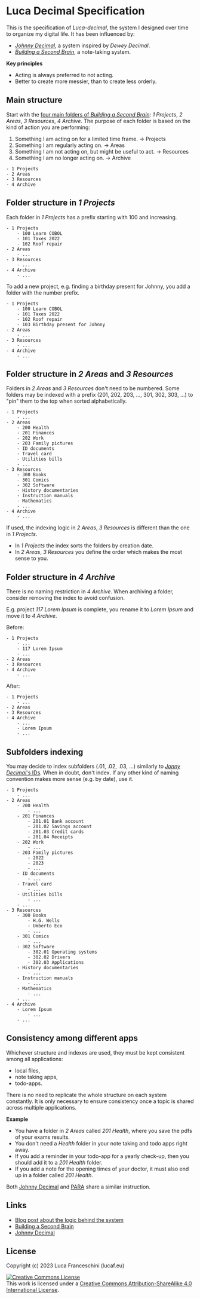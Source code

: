 # Luca Decimal Specification

This is the specification of *Luca-decimal*, the system I designed over time to organize my digital life.
It has been influenced by:
- [*Johnny Decimal*](https://johnnydecimal.com/), a system inspired by *Dewey Decimal*.
- [*Building a Second Brain*](https://www.buildingasecondbrain.com/), a note-taking system.

**Key principles**

- Acting is always preferred to not acting.
- Better to create more messier, than to create less orderly.

## Main structure

Start with the [four main folders of *Building a Second Brain*](https://fortelabs.com/blog/para/): *1 Projects*, *2 Areas*, *3 Resources*, *4 Archive*.
The purpose of each folder is based on the kind of action you are performing:

1. Something I am acting on for a limited time frame. → Projects
2. Something I am regularly acting on. → Areas
3. Something I am not acting on, but might be useful to act. → Resources
4. Something I am no longer acting on. → Archive

```
- 1 Projects
- 2 Areas
- 3 Resources
- 4 Archive
```

## Folder structure in *1 Projects*

Each folder in *1 Projects* has a prefix starting with 100 and increasing.

```
- 1 Projects
    - 100 Learn COBOL
    - 101 Taxes 2022
    - 102 Roof repair
- 2 Areas
    - ...
- 3 Resources
    - ...
- 4 Archive
    - ...
```

To add a new project, e.g. finding a birthday present for Johnny, you add a folder with the number prefix.
```
- 1 Projects
    - 100 Learn COBOL
    - 101 Taxes 2022
    - 102 Roof repair
    - 103 Birthday present for Johnny
- 2 Areas
    - ...
- 3 Resources
    - ...
- 4 Archive
    - ...
```

## Folder structure in *2 Areas* and *3 Resources*

Folders in *2 Areas* and *3 Resources* don't need to be numbered.
Some folders may be indexed with a prefix (201, 202, 203, ..., 301, 302, 303, ...) to "pin" them to the top when sorted alphabetically.
```
- 1 Projects
    - ...
- 2 Areas
    - 200 Health
    - 201 Finances
    - 202 Work
    - 203 Family pictures
    - ID documents
    - Travel card
    - Utilities bills
    - ...
- 3 Resources
    - 300 Books
    - 301 Comics
    - 302 Software
    - History documentaries
    - Instruction manuals
    - Mathematics
    - ...
- 4 Archive
    - ...
```

If used, the indexing logic in *2 Areas*, *3 Resources* is different than the one in *1 Projects*.
- In *1 Projects* the index sorts the folders by creation date.
- In *2 Areas*, *3 Resources* you define the order which makes the most sense to you.

## Folder structure in *4 Archive*

There is no naming restriction in *4 Archive*.
When archiving a folder, consider removing the index to avoid confusion.

E.g. project *117 Lorem Ipsum* is complete, you rename it to *Lorem Ipsum* and move it  to *4 Archive*.

Before:
```
- 1 Projects
    - ...
    - 117 Lorem Ipsum
    - ...
- 2 Areas
- 3 Resources
- 4 Archive
    - ...
```

After:
```
- 1 Projects
    - ...
- 2 Areas
- 3 Resources
- 4 Archive
    - ...
    - Lorem Ipsum
    - ...
```

## Subfolders indexing

You may decide to index subfolders (.01, .02, .03, ...) similarly to [*Jonny Decimal*'s IDs](https://johnnydecimal.com/concepts/ids/).
When in doubt, don't index.
If any other kind of naming convention makes more sense (e.g. by date), use it.

```
- 1 Projects
    - ...
- 2 Areas
    - 200 Health
        - ...
    - 201 Finances
        - 201.01 Bank account
        - 201.02 Savings account
        - 201.03 Credit cards
        - 201.04 Receipts
    - 202 Work
        - ...
    - 203 Family pictures
        - 2022
        - 2023
        - ...
    - ID documents
        - ...
    - Travel card
        - ...
    - Utilities bills
        - ...
    - ...
- 3 Resources
    - 300 Books
        - H.G. Wells
        - Umberto Eco
        - ...
    - 301 Comics
        - ...
    - 302 Software
        - 302.01 Operating systems
        - 302.02 Drivers
        - 302.03 Applications
    - History documentaries
        - ...
    - Instruction manuals
        - ...
    - Mathematics
        - ...
    - ...
- 4 Archive
    - Lorem Ipsum
        - ...
    - ...
```

## Consistency among different apps

Whichever structure and indexes are used, they must be kept consistent among all applications:

- local files,
- note taking apps,
- todo-apps.

There is no need to replicate the whole structure on each system constantly.
It is only necessary to ensure consistency once a topic is shared across multiple applications.

**Example**

- You have a folder in *2 Areas* called *201 Health*, where you save the pdfs of your exams results.
- You don't need a *Health* folder in your note taking and todo apps right away.
- If you add a reminder in your todo-app for a yearly check-up, then you should add it to a *201 Health* folder.
- If you add a note for the opening times of your doctor, it must also end up in a folder called *201 Health*.

Both [Johnny Decimal](https://johnnydecimal.com/concepts/keeping-notes) and [PARA](https://fortelabs.com/blog/para-setup-guide/) share a similar instruction.

## Links

- [Blog post about the logic behind the system](https://lucaf.eu/2023/02/23/luca-decimal.html)
- [Building a Second Brain](https://www.buildingasecondbrain.com/)
- [Johnny Decimal](https://johnnydecimal.com/)

## License

Copyright (c) 2023 Luca Franceschini (lucaf.eu)

<a rel="license" href="http://creativecommons.org/licenses/by-sa/4.0/"><img alt="Creative Commons License" style="border-width:0" src="https://i.creativecommons.org/l/by-sa/4.0/88x31.png" /></a><br />This work is licensed under a <a rel="license" href="http://creativecommons.org/licenses/by-sa/4.0/">Creative Commons Attribution-ShareAlike 4.0 International License</a>.
